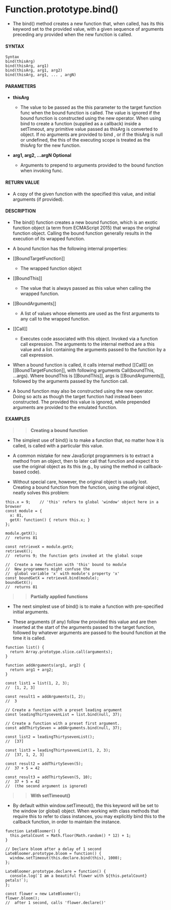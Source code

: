 # Function.prototype.bind()

- The bind() method creates a new function that, when called, has its this keyword set to the provided value, with a given sequence of arguments preceding any provided when the new function is called.

#### **SYNTAX**

```
Syntax
bind(thisArg)
bind(thisArg, arg1)
bind(thisArg, arg1, arg2)
bind(thisArg, arg1, ... , argN)
```

#### **PARAMETERS**

- **thisArg**

  - The value to be passed as the this parameter to the target function func when the bound function is called. The value is ignored if the bound function is constructed using the new operator. When using bind to create a function (supplied as a callback) inside a setTimeout, any primitive value passed as thisArg is converted to object. If no arguments are provided to bind , or if the thisArg is null or undefined, the this of the executing scope is treated as the thisArg for the new function.

- **arg1, arg2, ...argN Optional**
  - Arguments to prepend to arguments provided to the bound function when invoking func.

#### **RETURN VALUE**

- A copy of the given function with the specified this value, and initial arguments (if provided).

#### **DESCRIPTION**

- The bind() function creates a new bound function, which is an exotic function object (a term from ECMAScript 2015) that wraps the original function object. Calling the bound function generally results in the execution of its wrapped function.

- A bound function has the following internal properties:

- [[BoundTargetFunction]]

  - The wrapped function object

- [[BoundThis]]

  - The value that is always passed as this value when calling the wrapped function.

- [[BoundArguments]]

  - A list of values whose elements are used as the first arguments to any call to the wrapped function.

- [[Call]]

  - Executes code associated with this object. Invoked via a function call expression. The arguments to the internal method are a this value and a list containing the arguments passed to the function by a call expression.

- When a bound function is called, it calls internal method [[Call]] on [[BoundTargetFunction]], with following arguments Call(boundThis, ...args). Where boundThis is [[BoundThis]], args is [[BoundArguments]], followed by the arguments passed by the function call.

- A bound function may also be constructed using the new operator. Doing so acts as though the target function had instead been constructed. The provided this value is ignored, while prepended arguments are provided to the emulated function.

#### **EXAMPLES**

> > **Creating a bound function**

- The simplest use of bind() is to make a function that, no matter how it is called, is called with a particular this value.

- A common mistake for new JavaScript programmers is to extract a method from an object, then to later call that function and expect it to use the original object as its this (e.g., by using the method in callback-based code).

- Without special care, however, the original object is usually lost. Creating a bound function from the function, using the original object, neatly solves this problem:

```
this.x = 9;    // 'this' refers to global 'window' object here in a browser
const module = {
  x: 81,
  getX: function() { return this.x; }
};

module.getX();
//  returns 81

const retrieveX = module.getX;
retrieveX();
//  returns 9; the function gets invoked at the global scope

//  Create a new function with 'this' bound to module
//  New programmers might confuse the
//  global variable 'x' with module's property 'x'
const boundGetX = retrieveX.bind(module);
boundGetX();
//  returns 81
```

> > **Partially applied functions**

- The next simplest use of bind() is to make a function with pre-specified initial arguments.

- These arguments (if any) follow the provided this value and are then inserted at the start of the arguments passed to the target function, followed by whatever arguments are passed to the bound function at the time it is called.

```
function list() {
  return Array.prototype.slice.call(arguments);
}

function addArguments(arg1, arg2) {
  return arg1 + arg2;
}

const list1 = list(1, 2, 3);
//  [1, 2, 3]

const result1 = addArguments(1, 2);
//  3

// Create a function with a preset leading argument
const leadingThirtysevenList = list.bind(null, 37);

// Create a function with a preset first argument.
const addThirtySeven = addArguments.bind(null, 37);

const list2 = leadingThirtysevenList();
//  [37]

const list3 = leadingThirtysevenList(1, 2, 3);
//  [37, 1, 2, 3]

const result2 = addThirtySeven(5);
//  37 + 5 = 42

const result3 = addThirtySeven(5, 10);
//  37 + 5 = 42
//  (the second argument is ignored)
```

> > **With setTimeout()**

- By default within window.setTimeout(), the this keyword will be set to the window (or global) object. When working with class methods that require this to refer to class instances, you may explicitly bind this to the callback function, in order to maintain the instance.

```
function LateBloomer() {
  this.petalCount = Math.floor(Math.random() * 12) + 1;
}

// Declare bloom after a delay of 1 second
LateBloomer.prototype.bloom = function() {
  window.setTimeout(this.declare.bind(this), 1000);
};

LateBloomer.prototype.declare = function() {
  console.log(`I am a beautiful flower with ${this.petalCount} petals!`);
};

const flower = new LateBloomer();
flower.bloom();
//  after 1 second, calls 'flower.declare()'
```
